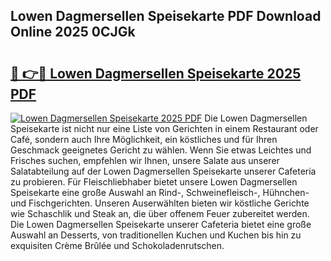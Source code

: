 ## Lowen Dagmersellen Speisekarte PDF Download Online 2025 0CJGk

# <h2><a href="http://gcb9nd.nevu.top/?p=Lowen+Dagmersellen+Speisekarte">🔗 👉🔴 Lowen Dagmersellen Speisekarte 2025 PDF</a></h2>

[![Lowen Dagmersellen Speisekarte 2025 PDF](https://i.imgur.com/dBaPXMq.png)](http://gcb9nd.nevu.top/?p=Lowen+Dagmersellen+Speisekarte)
Die Lowen Dagmersellen Speisekarte ist nicht nur eine Liste von Gerichten in einem Restaurant oder Café, sondern auch Ihre Möglichkeit, ein köstliches und für Ihren Geschmack geeignetes Gericht zu wählen. Wenn Sie etwas Leichtes und Frisches suchen, empfehlen wir Ihnen, unsere Salate aus unserer Salatabteilung auf der Lowen Dagmersellen Speisekarte unserer Cafeteria zu probieren. Für Fleischliebhaber bietet unsere Lowen Dagmersellen Speisekarte eine große Auswahl an Rind-, Schweinefleisch-, Hühnchen- und Fischgerichten. Unseren Auserwählten bieten wir köstliche Gerichte wie Schaschlik und Steak an, die über offenem Feuer zubereitet werden. Die Lowen Dagmersellen Speisekarte unserer Cafeteria bietet eine große Auswahl an Desserts, von traditionellen Kuchen und Kuchen bis hin zu exquisiten Crème Brûlée und Schokoladenrutschen.
